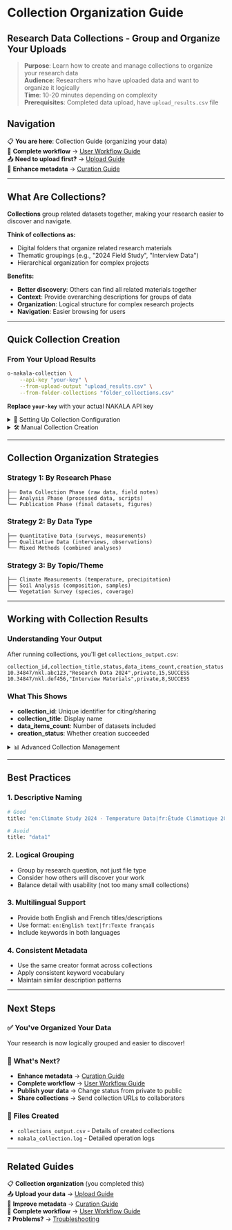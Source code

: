# Collection Organization Guide

## Research Data Collections - Group and Organize Your Uploads

> **Purpose**: Learn how to create and manage collections to organize your research data  
> **Audience**: Researchers who have uploaded data and want to organize it logically  
> **Time**: 10-20 minutes depending on complexity  
> **Prerequisites**: Completed data upload, have `upload_results.csv` file

## Navigation

📋 **You are here**: Collection Guide (organizing your data)  
🔄 **Complete workflow** → [User Workflow Guide](03-workflow-guide.md)  
📤 **Need to upload first?** → [Upload Guide](01-upload-guide.md)  
🎯 **Enhance metadata** → [Curation Guide](04-curation-guide.md)

---

## What Are Collections?

**Collections** group related datasets together, making your research easier to discover and navigate.

**Think of collections as:**
- Digital folders that organize related research materials
- Thematic groupings (e.g., "2024 Field Study", "Interview Data")
- Hierarchical organization for complex projects

**Benefits:**
- **Better discovery**: Others can find all related materials together
- **Context**: Provide overarching descriptions for groups of data
- **Organization**: Logical structure for complex research projects
- **Navigation**: Easier browsing for users

---

## Quick Collection Creation

### From Your Upload Results
```bash
o-nakala-collection \
    --api-key "your-key" \
    --from-upload-output "upload_results.csv" \
    --from-folder-collections "folder_collections.csv"
```

**Replace `your-key`** with your actual NAKALA API key

<details>
<summary>📁 Setting Up Collection Configuration</summary>

### Create `folder_collections.csv`
This file defines how to group your uploaded items:

```csv
title,status,description,keywords,creator,data_items
"en:My Research Project|fr:Mon Projet de Recherche",private,"en:Complete research data from 2024 study|fr:Données complètes de l'étude 2024","research,data,2024","Smith, John","files/data/|files/code/"
"en:Interview Materials|fr:Matériel d'entretien",private,"en:Transcripts and recordings|fr:Transcriptions et enregistrements","interviews,qualitative","Smith, John","files/interviews/"
```

### Field Explanations
- **title**: Collection name (multilingual: `en:English|fr:Français`)
- **status**: `private` (default) or `public`
- **description**: What this collection contains
- **keywords**: Search terms, comma-separated
- **creator**: Who created this collection
- **data_items**: Which uploaded folders to include (pipe-separated)

</details>

<details>
<summary>🛠️ Manual Collection Creation</summary>

### Single Collection from Specific Items
```bash
o-nakala-collection \
    --api-key "your-key" \
    --title "My Research Collection" \
    --description "Important research materials" \
    --keywords "research,data,2024" \
    --status private \
    --data-ids "10.34847/nkl.abc123,10.34847/nkl.def456"
```

### Collection from All Upload Results
```bash
o-nakala-collection \
    --api-key "your-key" \
    --title "Complete Study Data" \
    --description "All data from the 2024 research study" \
    --keywords "research,complete,2024" \
    --from-upload-output "upload_results.csv"
```

</details>

---

## Collection Organization Strategies

### Strategy 1: By Research Phase
```
├── Data Collection Phase (raw data, field notes)
├── Analysis Phase (processed data, scripts)
└── Publication Phase (final datasets, figures)
```

### Strategy 2: By Data Type
```
├── Quantitative Data (surveys, measurements)
├── Qualitative Data (interviews, observations)
└── Mixed Methods (combined analyses)
```

### Strategy 3: By Topic/Theme
```
├── Climate Measurements (temperature, precipitation)
├── Soil Analysis (composition, samples)
└── Vegetation Survey (species, coverage)
```

---

## Working with Collection Results

### Understanding Your Output

After running collections, you'll get `collections_output.csv`:

```csv
collection_id,collection_title,status,data_items_count,creation_status
10.34847/nkl.abc123,"Research Data 2024",private,15,SUCCESS
10.34847/nkl.def456,"Interview Materials",private,8,SUCCESS
```

### What This Shows
- **collection_id**: Unique identifier for citing/sharing
- **collection_title**: Display name
- **data_items_count**: Number of datasets included
- **creation_status**: Whether creation succeeded

<details>
<summary>📊 Advanced Collection Management</summary>

### Generate Collection Report
```bash
o-nakala-collection \
    --api-key "your-key" \
    --from-folder-collections "folder_collections.csv" \
    --from-upload-output "upload_results.csv" \
    --collection-report "detailed_collections.csv"
```

### Collection Hierarchy Example
The system can create nested organization:

```
Research Project 2024
├── Data Collection
│   ├── Survey Responses (15 items)
│   └── Field Measurements (8 items)
├── Analysis Results
│   ├── Statistical Output (5 items)
│   └── Visualizations (12 items)
└── Documentation
    ├── Protocols (3 items)
    └── Reports (7 items)
```

### Troubleshooting Collection Issues

**"No matching data items found"**
- Check that folder paths in `data_items` match your upload structure
- Verify `upload_results.csv` contains the expected items

**"Collection creation failed"**
- Verify your API key is correct
- Check that required fields (title, creator) are provided
- Ensure data item IDs exist and are accessible

</details>

---

## Best Practices

### 1. **Descriptive Naming**
```bash
# Good
title: "en:Climate Study 2024 - Temperature Data|fr:Étude Climatique 2024 - Données de Température"

# Avoid
title: "data1"
```

### 2. **Logical Grouping**
- Group by research question, not just file type
- Consider how others will discover your work
- Balance detail with usability (not too many small collections)

### 3. **Multilingual Support**
- Provide both English and French titles/descriptions
- Use format: `en:English text|fr:Texte français`
- Include keywords in both languages

### 4. **Consistent Metadata**
- Use the same creator format across collections
- Apply consistent keyword vocabulary
- Maintain similar description patterns

---

## Next Steps

### ✅ **You've Organized Your Data**
Your research is now logically grouped and easier to discover!

### 🚀 **What's Next?**
- **Enhance metadata** → [Curation Guide](04-curation-guide.md)
- **Complete workflow** → [User Workflow Guide](03-workflow-guide.md)
- **Publish your data** → Change status from private to public
- **Share collections** → Send collection URLs to collaborators

### 📄 **Files Created**
- `collections_output.csv` - Details of created collections
- `nakala_collection.log` - Detailed operation logs

---

## Related Guides

📋 **Collection organization** (you completed this)  
📤 **Upload your data** → [Upload Guide](01-upload-guide.md)  
🔧 **Improve metadata** → [Curation Guide](04-curation-guide.md)  
🔄 **Complete workflow** → [User Workflow Guide](03-workflow-guide.md)  
❓ **Problems?** → [Troubleshooting](05-troubleshooting.md)